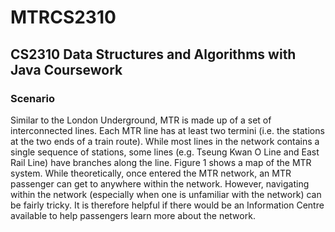 # MTRCS2310
## CS2310 Data Structures and Algorithms with Java Coursework
### Scenario
Similar to the London Underground, MTR is made up of a set of interconnected lines. Each
MTR line has at least two termini (i.e. the stations at the two ends of a train route). While
most lines in the network contains a single sequence of stations, some lines (e.g. Tseung
Kwan O Line and East Rail Line) have branches along the line. Figure 1 shows a map
of the MTR system. While theoretically, once entered the MTR network, an MTR passenger
can get to anywhere within the network. However, navigating within the network (especially
when one is unfamiliar with the network) can be fairly tricky. It is therefore helpful
if there would be an Information Centre available to help passengers learn more about the
network.


